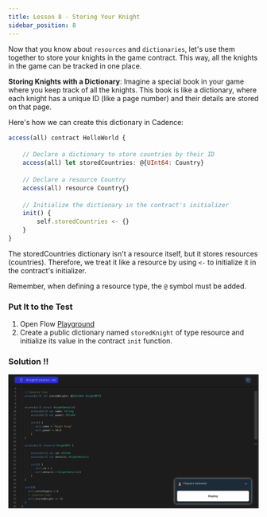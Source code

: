 ```yaml
---
title: Lesson 8 - Storing Your Knight
sidebar_position: 8
---
```


Now that you know about `resources` and `dictionaries`, let's use them together to store your knights in the game contract. This way, all the knights in the game can be tracked in one place.

**Storing Knights with a Dictionary**: Imagine a special book in your game where you keep track of all the knights. This book is like a dictionary, where each knight has a unique ID (like a page number) and their details are stored on that page.

Here's how we can create this dictionary in Cadence:

```jsx
access(all) contract HelloWorld {

    // Declare a dictionary to store countries by their ID
    access(all) let storedCountries: @{UInt64: Country}

    // Declare a resource Country
    access(all) resource Country{}

    // Initialize the dictionary in the contract's initializer
    init() {
        self.storedCountries <- {}
    }
}
```

The storedCountries dictionary isn't a resource itself, but it stores resources (countries). Therefore, we treat it like a resource by using `<-` to initialize it in the contract's initializer.

Remember, when defining a resource type, the `@` symbol must be added.

### Put It to the Test

1. Open Flow [Playground](https://play.flow.com/)
2. Create a public dictionary named `storedKnight` of type resource and initialize its value in the contract `init` function.

### Solution !!

![Alt text](image-6.png)
